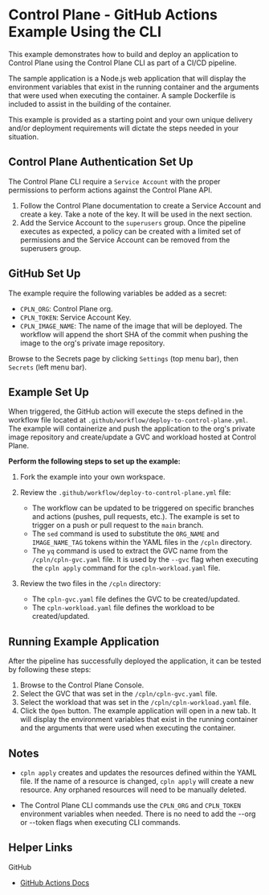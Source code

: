 # Control Plane - GitHub Actions Example Using the CLI

This example demonstrates how to build and deploy an application to Control Plane using the Control Plane CLI as part of a CI/CD pipeline. 

The sample application is a Node.js web application that will display the environment variables that exist in the running container and the arguments that were used when executing the container. A sample Dockerfile is included to assist in the building of the container.

This example is provided as a starting point and your own unique delivery and/or deployment requirements will dictate the steps needed in your situation.

## Control Plane Authentication Set Up 

The Control Plane CLI require a `Service Account` with the proper permissions to perform actions against the Control Plane API. 

1. Follow the Control Plane documentation to create a Service Account and create a key. Take a note of the key. It will be used in the next section.
2. Add the Service Account to the `superusers` group. Once the pipeline executes as expected, a policy can be created with a limited set of permissions and the Service Account can be removed from the superusers group.
   
## GitHub Set Up

The example require the following variables be added as a secret:

- `CPLN_ORG`: Control Plane org.
- `CPLN_TOKEN`: Service Account Key.
- `CPLN_IMAGE_NAME`: The name of the image that will be deployed. The workflow will append the short SHA of the commit when pushing the image to the org's private image repository.

Browse to the Secrets page by clicking `Settings` (top menu bar), then `Secrets` (left menu bar).

## Example Set Up

When triggered, the GitHub action will execute the steps defined in the workflow file located at `.github/workflow/deploy-to-control-plane.yml`. The example will containerize and push the application to the org's private image repository and create/update a GVC and workload hosted at Control Plane. 

**Perform the following steps to set up the example:**

1. Fork the example into your own workspace.

2. Review the `.github/workflow/deploy-to-control-plane.yml` file:
    - The workflow can be updated to be triggered on specific branches and actions (pushes, pull requests, etc.). The example is set to trigger on a push or pull request to the `main` branch. 
    - The `sed` command is used to substitute the `ORG_NAME` and `IMAGE_NAME_TAG` tokens within the YAML files in the `/cpln` directory.
    - The `yq` command is used to extract the GVC name from the `/cpln/cpln-gvc.yaml` file. It is used by the `--gvc` flag when executing the `cpln apply` command for the `cpln-workload.yaml` file.

3. Review the two files in the `/cpln` directory:
    - The `cpln-gvc.yaml` file defines the GVC to be created/updated.
    - The `cpln-workload.yaml` file defines the workload to be created/updated.

## Running Example Application

After the pipeline has successfully deployed the application, it can be tested by following these steps:

1. Browse to the Control Plane Console.
2. Select the GVC that was set in the `/cpln/cpln-gvc.yaml` file.
3. Select the workload that was set in the `/cpln/cpln-workload.yaml` file.
4. Click the `Open` button. The example application will open in a new tab. It will display the environment variables that exist in the running container and the arguments that were used when executing the container.

## Notes

- `cpln apply` creates and updates the resources defined within the YAML file. If the name of a resource is changed, `cpln apply` will create a new resource. Any orphaned resources will need to be manually deleted.

- The Control Plane CLI commands use the `CPLN_ORG` and `CPLN_TOKEN` environment variables when needed. There is no need to add the --org or --token flags when executing CLI commands.

## Helper Links

GitHub

- <a href="https://docs.github.com/en/actions" target="_blank">GitHub Actions Docs</a>
